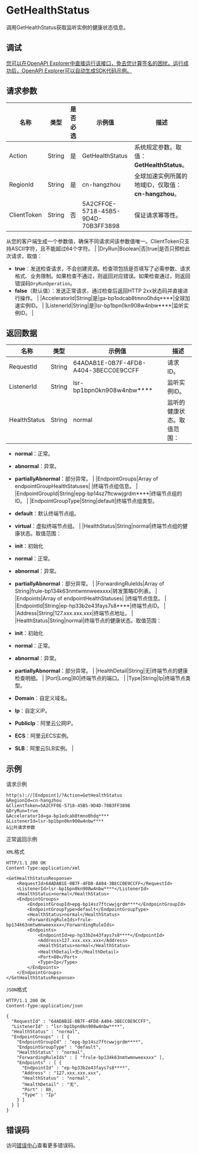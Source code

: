 # GetHealthStatus

调用GetHealthStatus获取监听实例的健康状态信息。

## 调试

[您可以在OpenAPI Explorer中直接运行该接口，免去您计算签名的困扰。运行成功后，OpenAPI Explorer可以自动生成SDK代码示例。](https://api.aliyun.com/#product=Ga&api=GetHealthStatus&type=RPC&version=2019-11-20)

## 请求参数

|名称|类型|是否必选|示例值|描述|
|--|--|----|---|--|
|Action|String|是|GetHealthStatus|系统规定参数。取值：**GetHealthStatus**。 |
|RegionId|String|是|cn-hangzhou|全球加速实例所属的地域ID，仅取值：**cn-hangzhou**。 |
|ClientToken|String|否|5A2CFF0E-5718-45B5-9D4D-70B3FF3898|保证请求幂等性。

 从您的客户端生成一个参数值，确保不同请求间该参数值唯一。ClientToken只支持ASCII字符，且不能超过64个字符。 |
|DryRun|Boolean|否|true|是否只预检此次请求，取值：

 -   **true**：发送检查请求，不会创建资源。检查项包括是否填写了必需参数、请求格式、业务限制。如果检查不通过，则返回对应错误。如果检查通过，则返回错误码`DryRunOperation`。
-   **false**（默认值）：发送正常请求，通过检查后返回HTTP 2xx状态码并直接进行操作。 |
|AcceleratorId|String|是|ga-bp1odcab8tmno0hdq\*\*\*\*|全球加速实例ID。 |
|ListenerId|String|是|lsr-bp1bpn0kn908w4nbw\*\*\*\*|监听实例ID。 |

## 返回数据

|名称|类型|示例值|描述|
|--|--|---|--|
|RequestId|String|64ADAB1E-0B7F-4FD8-A404-3BECC0E9CCFF|请求ID。 |
|ListenerId|String|lsr-bp1bpn0kn908w4nbw\*\*\*\*|监听实例ID。 |
|HealthStatus|String|normal|监听的健康状态。取值范围：

 -   **normal**：正常。
-   **abnormal**：异常。
-   **partiallyAbnormal**：部分异常。 |
|EndpointGroups|Array of endpointGroupHealthStatuses| |终端节点组信息。 |
|EndpointGroupId|String|epg-bp14sz7ftcwwjgrdm\*\*\*\*|终端节点组的ID。 |
|EndpointGroupType|String|default|终端节点组类型。

 -   **default**：默认终端节点组。
-   **virtual**：虚拟终端节点组。 |
|HealthStatus|String|normal|终端节点组的健康状态。取值范围：

 -   **init**：初始化
-   **normal**：正常。
-   **abnormal**：异常。
-   **partiallyAbnormal**：部分异常。 |
|ForwardingRuleIds|Array of String|frule-bp134k63nmtwmnweexxxx|转发策略ID列表。 |
|Endpoints|Array of endpointHealthStatuses| |终端节点信息。 |
|EndpointId|String|ep-hp33b2e43fays7s8\*\*\*\*|终端节点ID。 |
|Address|String|127.xxx.xxx.xxx|终端节点地址。 |
|HealthStatus|String|normal|终端节点的健康状态。取值范围：

 -   **init**：初始化
-   **normal**：正常。
-   **abnormal**：异常。
-   **partiallyAbnormal**：部分异常。 |
|HealthDetail|String|无|终端节点的健康检查明细。 |
|Port|Long|80|终端节点的端口。 |
|Type|String|Ip|终端节点类型。

 -   **Domain**：自定义域名。
-   **Ip**：自定义IP。
-   **PublicIp**：阿里云公网IP。
-   **ECS**：阿里云ECS实例。
-   **SLB**：阿里云SLB实例。 |

## 示例

请求示例

```
http(s)://[Endpoint]/?Action=GetHealthStatus
&RegionId=cn-hangzhou
&ClientToken=5A2CFF0E-5718-45B5-9D4D-70B3FF3898
&DryRun=true
&AcceleratorId=ga-bp1odcab8tmno0hdq****
&ListenerId=lsr-bp1bpn0kn908w4nbw****
&公共请求参数
```

正常返回示例

`XML`格式

```
HTTP/1.1 200 OK
Content-Type:application/xml

<GetHealthStatusResponse>
    <RequestId>64ADAB1E-0B7F-4FD8-A404-3BECC0E9CCFF</RequestId>
    <ListenerId>lsr-bp1bpn0kn908w4nbw****</ListenerId>
    <HealthStatus>normal</HealthStatus>
    <EndpointGroups>
        <EndpointGroupId>epg-bp14sz7ftcwwjgrdm****</EndpointGroupId>
        <EndpointGroupType>default</EndpointGroupType>
        <HealthStatus>normal</HealthStatus>
        <ForwardingRuleIds>frule-bp134k63nmtwmnweexxxx</ForwardingRuleIds>
        <Endpoints>
            <EndpointId>ep-hp33b2e43fays7s8****</EndpointId>
            <Address>127.xxx.xxx.xxx</Address>
            <HealthStatus>normal</HealthStatus>
            <HealthDetail>无</HealthDetail>
            <Port>80</Port>
            <Type>Ip</Type>
        </Endpoints>
    </EndpointGroups>
</GetHealthStatusResponse>
```

`JSON`格式

```
HTTP/1.1 200 OK
Content-Type:application/json

{
  "RequestId" : "64ADAB1E-0B7F-4FD8-A404-3BECC0E9CCFF",
  "ListenerId" : "lsr-bp1bpn0kn908w4nbw****",
  "HealthStatus" : "normal",
  "EndpointGroups" : [ {
    "EndpointGroupId" : "epg-bp14sz7ftcwwjgrdm****",
    "EndpointGroupType" : "default",
    "HealthStatus" : "normal",
    "ForwardingRuleIds" : [ "frule-bp134k63nmtwmnweexxxx" ],
    "Endpoints" : [ {
      "EndpointId" : "ep-hp33b2e43fays7s8****",
      "Address" : "127.xxx.xxx.xxx",
      "HealthStatus" : "normal",
      "HealthDetail" : "无",
      "Port" : 80,
      "Type" : "Ip"
    } ]
  } ]
}
```

## 错误码

访问[错误中心](https://error-center.aliyun.com/status/product/Ga)查看更多错误码。

